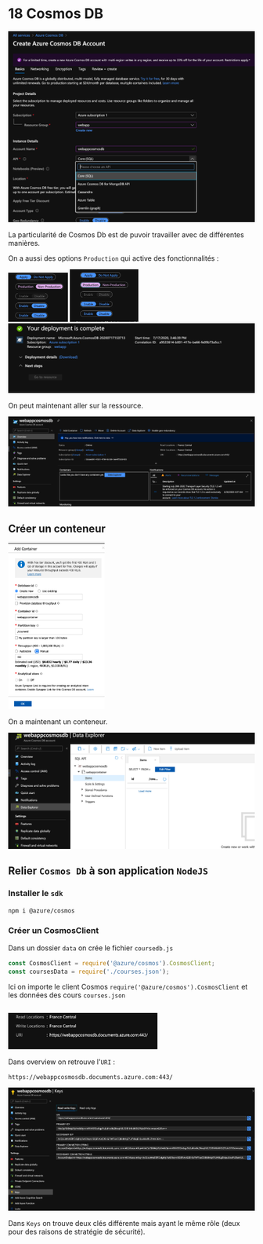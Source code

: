 # 18 Cosmos DB 

<img src="assets/Screenshot 2020-07-17 at 15.39.02.png" alt="Screenshot 2020-07-17 at 15.39.02" style="zoom:50%;" />

La particularité de Cosmos Db est de puvoir travailler avec de différentes manières.

On a aussi des options `Production` qui active des fonctionnalités :

<img src="assets/Screenshot 2020-07-17 at 15.44.41.png" alt="Screenshot 2020-07-17 at 15.44.41" style="zoom:25%;" />

<img src="assets/Screenshot 2020-07-17 at 15.44.49.png" alt="Screenshot 2020-07-17 at 15.44.49" style="zoom:25%;" />

<img src="assets/Screenshot 2020-07-17 at 15.54.47.png" alt="Screenshot 2020-07-17 at 15.54.47" style="zoom:50%;" />

On peut maintenant aller sur la ressource.

<img src="assets/Screenshot 2020-07-17 at 15.56.33.png" alt="Screenshot 2020-07-17 at 15.56.33" style="zoom:50%;" />

## Créer un conteneur

<img src="assets/Screenshot 2020-07-17 at 16.33.45.png" alt="Screenshot 2020-07-17 at 16.33.45" style="zoom:33%;" />

On a maintenant un conteneur.

<img src="assets/Screenshot 2020-07-17 at 16.35.49.png" alt="Screenshot 2020-07-17 at 16.35.49" style="zoom:50%;" />



## Relier `Cosmos Db` à son application `NodeJS`

### Installer le `sdk`

```bash
npm i @azure/cosmos
```

### Créer un CosmosClient

Dans un dossier `data` on crée le fichier `coursedb.js`

```js
const CosmosClient = require('@azure/cosmos').CosmosClient;
const coursesData = require('./courses.json');
```

Ici on importe le client Cosmos `require('@azure/cosmos').CosmosClient` et les données des cours `courses.json`

```js

```

<img src="assets/Screenshot 2020-07-17 at 17.14.53.png" alt="Screenshot 2020-07-17 at 17.14.53" style="zoom:33%;" />

Dans overview on retrouve l'`URI` :

```
https://webappcosmosdb.documents.azure.com:443/
```

<img src="assets/Screenshot 2020-07-17 at 17.16.03.png" alt="Screenshot 2020-07-17 at 17.16.03" style="zoom:50%;" />

Dans `Keys` on trouve deux clés différente mais ayant le même rôle (deux pour des raisons de stratégie de sécurité).